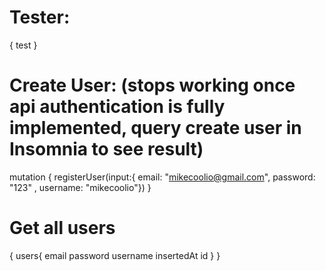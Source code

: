 # Tester:
{
  test
}


# Create User: (stops working once api authentication is fully implemented, query create user in Insomnia to see result)
mutation {
  registerUser(input:{
    email: "mikecoolio@gmail.com", 
    password: "123"
  , username: "mikecoolio"})
}

# Get all users
{
  users{
    email
    password
    username
    insertedAt
    id
  }
}